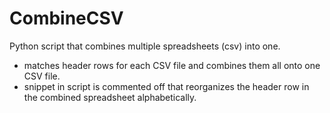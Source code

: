 # CombineCSV
Python script that combines multiple spreadsheets (csv) into one.
- matches header rows for each CSV file and combines them all onto one CSV file.
- snippet in script is commented off that reorganizes the header row in the combined spreadsheet alphabetically. 
